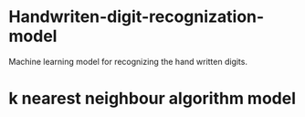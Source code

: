 # Handwriten-digit-recognization-model
Machine learning model for recognizing the hand written digits.
# k nearest neighbour algorithm model
